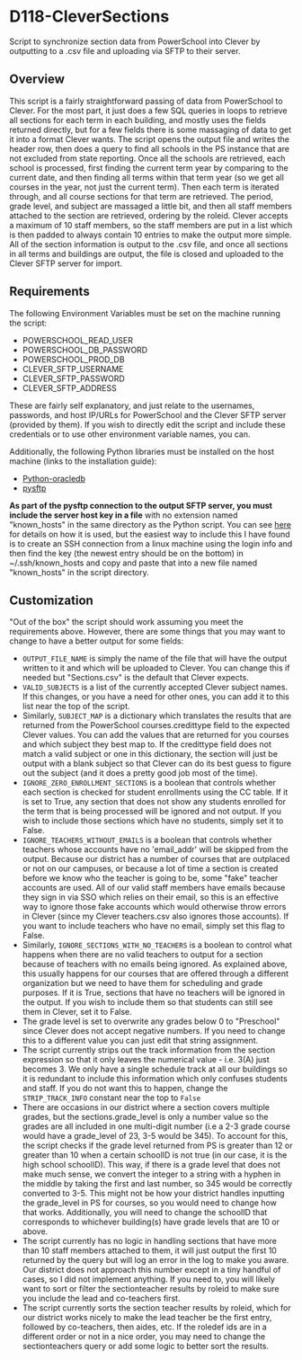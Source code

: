 
# D118-CleverSections

Script to synchronize section data from PowerSchool into Clever by outputting to a .csv file and uploading via SFTP to their server.

## Overview

This script is a fairly straightforward passing of data from PowerSchool to Clever. For the most part, it just does a few SQL queries in loops to retrieve all sections for each term in each building, and mostly uses the fields returned directly, but for a few fields there is some massaging of data to get it into a format Clever wants.
The script opens the output file and writes the header row, then does a query to find all schools in the PS instance that are not excluded from state reporting. Once all the schools are retrieved, each school is processed, first finding the current term year by comparing to the current date, and then finding all terms within that term year (so we get all courses in the year, not just the current term). Then each term is iterated through, and all course sections for that term are retrieved. The period, grade level, and subject are massaged a little bit, and then all staff members attached to the section are retrieved, ordering by the roleid. Clever accepts a maximum of 10 staff members, so the staff members are put in a list which is then padded to always contain 10 entries to make the output more simple. All of the section information is output to the .csv file, and once all sections in all terms and buildings are output, the file is closed and uploaded to the Clever SFTP server for import.

## Requirements

The following Environment Variables must be set on the machine running the script:

- POWERSCHOOL_READ_USER
- POWERSCHOOL_DB_PASSWORD
- POWERSCHOOL_PROD_DB
- CLEVER_SFTP_USERNAME
- CLEVER_SFTP_PASSWORD
- CLEVER_SFTP_ADDRESS

These are fairly self explanatory, and just relate to the usernames, passwords, and host IP/URLs for PowerSchool and the Clever SFTP server (provided by them). If you wish to directly edit the script and include these credentials or to use other environment variable names, you can.

Additionally, the following Python libraries must be installed on the host machine (links to the installation guide):

- [Python-oracledb](https://python-oracledb.readthedocs.io/en/latest/user_guide/installation.html)
- [pysftp](https://pypi.org/project/pysftp/)

**As part of the pysftp connection to the output SFTP server, you must include the server host key in a file** with no extension named "known_hosts" in the same directory as the Python script. You can see [here](https://pysftp.readthedocs.io/en/release_0.2.9/cookbook.html#pysftp-cnopts) for details on how it is used, but the easiest way to include this I have found is to create an SSH connection from a linux machine using the login info and then find the key (the newest entry should be on the bottom) in ~/.ssh/known_hosts and copy and paste that into a new file named "known_hosts" in the script directory.

## Customization

"Out of the box" the script should work assuming you meet the requirements above. However, there are some things that you may want to change to have a better output for some fields:

- `OUTPUT_FILE_NAME` is simply the name of the file that will have the output written to it and which will be uploaded to Clever. You can change this if needed but "Sections.csv" is the default that Clever expects.
- `VALID_SUBJECTS` is a list of the currently accepted Clever subject names. If this changes, or you have a need for other ones, you can add it to this list near the top of the script.
- Similarly, `SUBJECT_MAP` is a dictionary which translates the results that are returned from the PowerSchool courses.credittype field to the expected Clever values. You can add the values that are returned for you courses and which subject they best map to. If the credittype field does not match a valid subject or one in this dictionary, the section will just be output with a blank subject so that Clever can do its best guess to figure out the subject (and it does a pretty good job most of the time).
- `IGNORE_ZERO_ENROLLMENT_SECTIONS` is a boolean that controls whether each section is checked for student enrollments using the CC table. If it is set to True, any section that does not show any students enrolled for the term that is being processed will be ignored and not output. If you wish to include those sections which have no students, simply set it to False.
- `IGNORE_TEACHERS_WITHOUT_EMAILS` is a boolean that controls whether teachers whose accounts have no 'email_addr' will be skipped from the output. Because our district has a number of courses that are outplaced or not on our campuses, or because a lot of time a section is created before we know who the teacher is going to be, some "fake" teacher accounts are used. All of our valid staff members have emails because they sign in via SSO which relies on their email, so this is an effective way to ignore those fake accounts which would otherwise throw errors in Clever (since my Clever teachers.csv also ignores those accounts). If you want to include teachers who have no email, simply set this flag to False.
- Similarly, `IGNORE_SECTIONS_WITH_NO_TEACHERS` is a boolean to control what happens when there are no valid teachers to output for a section because of teachers with no emails being ignored. As explained above, this usually happens for our courses that are offered through a different organization but we need to have them for scheduling and grade purposes. If it is True, sections that have no teachers will be ignored in the output. If you wish to include them so that students can still see them in Clever, set it to False.
- The grade level is set to overwrite any grades below 0 to "Preschool" since Clever does not accept negative numbers. If you need to change this to a different value you can just edit that string assignment.
- The script currently strips out the track information from the section expression so that it only leaves the numerical value - i.e. 3(A) just becomes 3. We only have a single schedule track at all our buildings so it is redundant to include this information which only confuses students and staff. If you do not want this to happen, change the `STRIP_TRACK_INFO` constant near the top to `False`
- There are occasions in our district where a section covers multiple grades, but the sections.grade_level is only a number value so the grades are all included in one multi-digit number (i.e a 2-3 grade course would have a grade_level of 23, 3-5 would be 345). To account for this, the script checks if the grade level returned from PS is greater than 12 or greater than 10 when a certain schoolID is not true (in our case, it is the high school schoolID). This way, if there is a grade level that does not make much sense, we convert the integer to a string with a hyphen in the middle by taking the first and last number, so 345 would be correctly converted to 3-5. This might not be how your district handles inputting the grade_level in PS for courses, so you would need to change how that works. Additionally, you will need to change the schoolID that corresponds to whichever building(s) have grade levels that are 10 or above.
- The script currently has no logic in handling sections that have more than 10 staff members attached to them, it will just output the first 10 returned by the query but will log an error in the log to make you aware. Our district does not approach this number except in a tiny handful of cases, so I did not implement anything. If you need to, you will likely want to sort or filter the sectionteacher results by roleid to make sure you include the lead and co-teachers first.
- The script currently sorts the section teacher results by roleid, which for our district works nicely to make the lead teacher be the first entry, followed by co-teachers, then aides, etc. If the roledef ids are in a different order or not in a nice order, you may need to change the sectionteachers query or add some logic to better sort the results.
